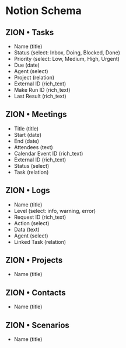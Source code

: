 # Notion Schema

## ZION • Tasks
- Name (title)
- Status (select: Inbox, Doing, Blocked, Done)
- Priority (select: Low, Medium, High, Urgent)
- Due (date)
- Agent (select)
- Project (relation)
- External ID (rich_text)
- Make Run ID (rich_text)
- Last Result (rich_text)

## ZION • Meetings
- Title (title)
- Start (date)
- End (date)
- Attendees (text)
- Calendar Event ID (rich_text)
- External ID (rich_text)
- Status (select)
- Task (relation)

## ZION • Logs
- Name (title)
- Level (select: info, warning, error)
- Request ID (rich_text)
- Action (select)
- Data (text)
- Agent (select)
- Linked Task (relation)

## ZION • Projects
- Name (title)

## ZION • Contacts
- Name (title)

## ZION • Scenarios
- Name (title)
